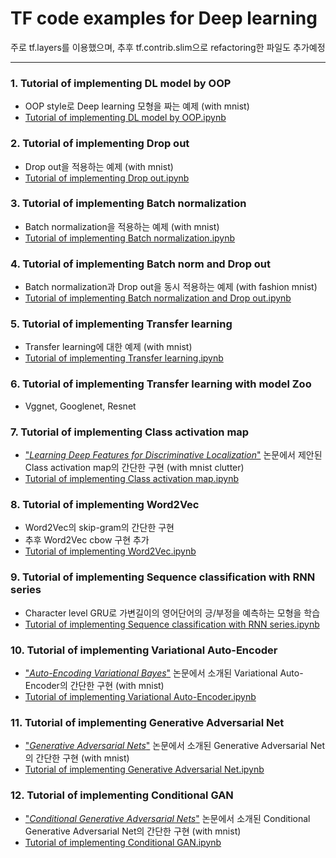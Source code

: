 # TF code examples for Deep learning
주로 tf.layers를 이용했으며, 추후 tf.contrib.slim으로 refactoring한 파일도 추가예정
- - -

### 1. Tutorial of implementing DL model by OOP
- OOP style로 Deep learning 모형을 짜는 예제 (with mnist)
- [Tutorial of implementing DL model by OOP.ipynb](https://github.com/aisolab/TF_code_examples_for_Deep_learning/blob/master/Tutorial%20of%20implementing%20DL%20model%20by%20OOP.ipynb)

### 2. Tutorial of implementing Drop out
- Drop out을 적용하는 예제 (with mnist)
- [Tutorial of implementing Drop out.ipynb](https://github.com/aisolab/TF_code_examples_for_Deep_learning/blob/master/Tutorial%20of%20implementing%20Batch%20norm%20and%20Drop%20out.ipynb)

### 3. Tutorial of implementing Batch normalization
- Batch normalization을 적용하는 예제 (with mnist)
- [Tutorial of implementing Batch normalization.ipynb](https://github.com/aisolab/TF_code_examples_for_Deep_learning/blob/master/Tutorial%20of%20implementing%20Batch%20normalization.ipynb)

### 4. Tutorial of implementing Batch norm and Drop out
- Batch normalization과 Drop out을 동시 적용하는 예제 (with fashion mnist)
- [Tutorial of implementing Batch normalization and Drop out.ipynb](https://github.com/aisolab/TF_code_examples_for_Deep_learning/blob/master/Tutorial%20of%20implementing%20Batch%20norm%20and%20Drop%20out.ipynb)

### 5. Tutorial of implementing Transfer learning
- Transfer learning에 대한 예제 (with mnist)
- [Tutorial of implementing Transfer learning.ipynb](https://github.com/aisolab/TF_code_examples_for_Deep_learning/blob/master/Tutorial%20of%20implementing%20Transfer%20learning.ipynb)

### 6. Tutorial of implementing Transfer learning with model Zoo
- Vggnet, Googlenet, Resnet

### 7. Tutorial of implementing Class activation map
- ["*Learning Deep Features for Discriminative Localization*"](https://www.cv-foundation.org/openaccess/content_cvpr_2016/papers/Zhou_Learning_Deep_Features_CVPR_2016_paper.pdf) 논문에서 제안된 Class activation map의 간단한 구현 (with mnist clutter)
- [Tutorial of implementing Class activation map.ipynb](https://github.com/aisolab/TF_code_examples_for_Deep_learning/blob/master/Tutorial%20of%20implementing%20Class%20activation%20map.ipynb)

### 8. Tutorial of implementing Word2Vec
- Word2Vec의 skip-gram의 간단한 구현
- 추후 Word2Vec cbow 구현 추가
- [Tutorial of implementing Word2Vec.ipynb](https://github.com/aisolab/TF_code_examples_for_Deep_learning/blob/master/Tutorial%20of%20implementing%20Word2Vec.ipynb)

### 9. Tutorial of implementing Sequence classification with RNN series
- Character level GRU로 가변길이의 영어단어의 긍/부정을 예측하는 모형을 학습
- [Tutorial of implementing Sequence classification with RNN series.ipynb](https://github.com/aisolab/TF_code_examples_for_Deep_learning/blob/master/Tutorial%20of%20implementing%20Sequence%20classification%20with%20RNN%20series.ipynb)

### 10. Tutorial of implementing Variational Auto-Encoder
- ["*Auto-Encoding Variational Bayes*"](https://arxiv.org/pdf/1312.6114.pdf) 논문에서 소개된 Variational Auto-Encoder의 간단한 구현 (with mnist)
- [Tutorial of implementing Variational Auto-Encoder.ipynb](https://github.com/aisolab/TF_code_examples_for_Deep_learning/blob/master/Tutorial%20of%20implementing%20Variational%20Auto-Encoder.ipynb)

### 11. Tutorial of implementing Generative Adversarial Net
- ["*Generative Adversarial Nets*"](https://papers.nips.cc/paper/5423-generative-adversarial-nets.pdf) 논문에서 소개된 Generative Adversarial Net의 간단한 구현 (with mnist)
- [Tutorial of implementing Generative Adversarial Net.ipynb](https://github.com/aisolab/TF_code_examples_for_Deep_learning/blob/master/Tutorial%20of%20implementing%20Generative%20Adversarial%20Net.ipynb)

### 12. Tutorial of implementing Conditional GAN
- ["*Conditional Generative Adversarial Nets*"](https://arxiv.org/pdf/1411.1784.pdf) 논문에서 소개된 Conditional Generative Adversarial Net의 간단한 구현 (with mnist)
- [Tutorial of implementing Conditional GAN.ipynb](https://github.com/aisolab/TF_code_examples_for_Deep_learning/blob/master/Tutorial%20of%20implementing%20Conditional%20GAN.ipynb)